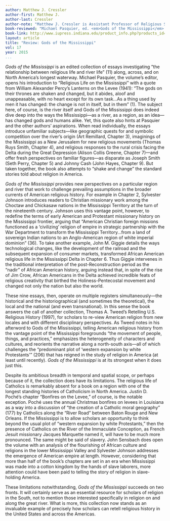 ```yaml
---
author: Matthew J. Cressler
author-first: Matthew J.
author-last: Cressler
author-note: "Matthew J. Cressler is Assistant Professor of Religious Studies at College of Charleston."
book-reviewed: "Michael Pasquier, ed. <em>Gods of the Mississippi</em>. Bloomington and Indianapolis: Indiana University Press, 2013. 223 pp. ISBN 978-0-253-00806-0."
book-link: http://www.iupress.indiana.edu/product_info.php?products_id=806704
layout: article
title: "Review: Gods of the Mississippi"
vol: 17
year: 2015
...
```

 *Gods of the Mississippi* is an edited collection of essays investigating “the relationship between religious life and river life” (11) along, across, and on North America’s longest waterway. Michael Pasquier, the volume’s editor, opens his introduction to “Religious Life on the Mississippi” with a quote from William Alexander Percy’s Lanterns on the Levee (1941): “The gods on their thrones are shaken and changed, but it abides, aloof and unappeasable, with no heart except for its own task…As a thing used by men it has changed: the change is not in itself, but in them” (1). The subject here, of course, is the river itself and Gods of the Mississippi does indeed dive deep into the ways the Mississippi—as a river, as a region, as an idea—has changed gods and humans alike. Yet, this quote also hints at Pasquier and the other authors’ aspirations. When read individually, the essays introduce unfamiliar subjects—like geographic quests for and symbolic competition over the river’s origin (Art Remillard, Chapter 3), imaginings of the Mississippi as a New Jerusalem for new religious movements (Thomas Ruys Smith, Chapter 4), and religious responses to the rural crisis facing the Delta during the Great Depression (Alison Collis Greene, Chapter 7)—and offer fresh perspectives on familiar figures—as disparate as Joseph Smith (Seth Perry, Chapter 5) and Johnny Cash (John Hayes, Chapter 9). But taken together, the book also attempts to “shake and change” the standard stories told about religion in America. *Gods of the Mississippi* provides new perspectives on a particular region and river that work to challenge prevailing assumptions in the broader currents of American religious history. For example in Chapter 2, Sylvester Johnson introduces readers to Christian missionary work among the Choctaw and Chickasaw nations in the Mississippi Territory at the turn of the nineteenth century. Johnson uses this vantage point, however, to redefine the terms of early American and Protestant missionary history on the Mississippi frontier, arguing that “American Christian foreign missions functioned as a ‘civilizing’ religion of empire in strategic partnership with the War Department to transform the Mississippi Territory…from a land of sovereign Indian nations to an Anglo-American region of white imperial dominion” (36). To take another example, John M. Giggie details the ways technological changes, like the development of the railroad and the subsequent expansion of consumer markets, transformed African American religious life in the Mississippi Delta in Chapter 6. Thus Giggie intervenes in the traditional interpretation of the post-Reconstruction period as the “nadir” of African American history, arguing instead that, in spite of the rise of Jim Crow, African Americans in the Delta achieved incredible feats of religious creativity that birthed the Holiness-Pentecostal movement and changed not only the nation but also the world.These nine essays, then, operate on multiple registers simultaneously—the historical and the historiographical (and sometimes the theoretical), the local and the national (and even transnational). In this sense the book answers the call of another collection, Thomas A. Tweed’s Retelling U.S. Religious History (1997), for scholars to re-view American religion from new locales and with different disciplinary perspectives. As Tweed notes in his afterword to Gods of the Mississippi, telling American religious history from the vantage point of the Mississippi foregrounds “the movement of people, things, and practices,” emphasizes the heterogeneity of characters and cultures, and reorients the narrative along a north-south axis—all of which challenges the “predominant plot of ‘western expansion by white Protestants’” (206) that has reigned in the study of religion in America (at least until recently). *Gods of the Mississippi* is at its strongest when it does just this.Despite its ambitious breadth in temporal and spatial scope, or perhaps because of it, the collection does have its limitations. The religious life of Catholics is remarkably absent for a book on a region with one of the longest standing histories of Catholicism in North America. Justin D. Poché’s chapter “Bonfires on the Levee,” of course, is the notable exception. Poché uses the annual Christmas bonfires on levees in Louisiana as a way into a discussion of “the creation of a Catholic moral geography” (177) by Catholics along the “River Road” between Baton Rouge and New Orleans. If the Mississippi is to allow scholars an opportunity to think beyond the usual plot of “western expansion by white Protestants,” then the presence of Catholics on the River of the Immaculate Conception, as French Jesuit missionary Jacques Marquette named it, will have to be much more pronounced. The same might be said of slavery. John Sensbach does open the volume with an analysis of the flourishing of African culture and religions in the lower Mississippi Valley and Sylvester Johnson addresses the emergence of American empire at length. However, considering that more than half of the book’s chapters are set in an era when Mississippi was made into a cotton kingdom by the hands of slave laborers, more attention could have been paid to telling the story of religion in slave-holding America. These limitations notwithstanding, *Gods of the Mississippi* succeeds on two fronts. It will certainly serve as an essential resource for scholars of religion in the South, not to mention those interested specifically in religion on and along the great river. What is more, this collection now stands as an invaluable example of precisely how scholars can retell religious history in the United States and across the Americas.